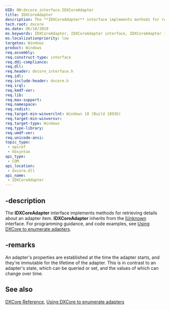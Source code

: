 ```yaml
---
UID: NN:dxcore_interface.IDXCoreAdapter
title: IDXCoreAdapter
description: The **IDXCoreAdapter** interface implements methods for retrieving details about an adapter item.
tech.root: dxcore
ms.date: 06/10/2019
ms.keywords: IDXCoreAdapter, IDXCoreAdapter interface, IDXCoreAdapter interface,description, dxcore/IDXCoreAdapter, dxcore.idxcoreadapter
ms.localizationpriority: low
targetos: Windows
product: Windows
req.assembly: 
req.construct-type: interface
req.ddi-compliance: 
req.dll: 
req.header: dxcore_interface.h
req.idl: 
req.include-header: dxcore.h
req.irql: 
req.kmdf-ver: 
req.lib: 
req.max-support: 
req.namespace: 
req.redist: 
req.target-min-winverclnt: Windows 10 (Build 18936)
req.target-min-winversvr: 
req.target-type: Windows
req.type-library: 
req.umdf-ver: 
req.unicode-ansi: 
topic_type:
 - apiref
 - kbsyntax
api_type:
 - COM
api_location:
 - dxcore.dll
api_name:
 - IDXCoreAdapter
---
```


## -description

The **IDXCoreAdapter** interface implements methods for retrieving details about an adapter item. **IDXCoreAdapter** inherits from the [IUnknown](/windows/win32/api/unknwn/nn-unknwn-iunknown) interface. For programming guidance, and code examples, see [Using DXCore to enumerate adapters](/windows/win32/dxcore/dxcore-enum-adapters).

## -remarks

An adapter's properties are established at the time the adapter starts, and they're immutable for the lifetime of the adapter. This is in contrast to an adapter's state, which can be queried or set, and the values of which can change over time.

## See also

[DXCore Reference](/windows/win32/dxcore/dxcore-reference), [Using DXCore to enumerate adapters](/windows/win32/dxcore/dxcore-enum-adapters)
